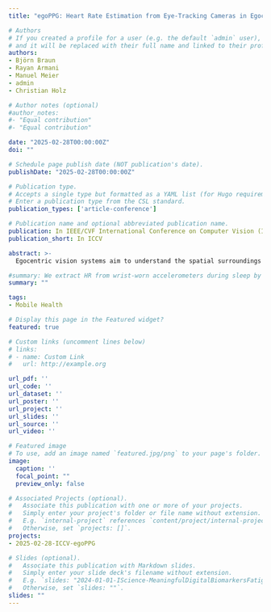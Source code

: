 ```yaml
---
title: "egoPPG: Heart Rate Estimation from Eye-Tracking Cameras in Egocentric Systems to Benefit Downstream Vision Tasks"

# Authors
# If you created a profile for a user (e.g. the default `admin` user), write the username (folder name) here 
# and it will be replaced with their full name and linked to their profile.
authors:
- Björn Braun
- Rayan Armani
- Manuel Meier
- admin
- Christian Holz

# Author notes (optional)
#author_notes:
#- "Equal contribution"
#- "Equal contribution"

date: "2025-02-28T00:00:00Z"
doi: ""

# Schedule page publish date (NOT publication's date).
publishDate: "2025-02-28T00:00:00Z"

# Publication type.
# Accepts a single type but formatted as a YAML list (for Hugo requirements).
# Enter a publication type from the CSL standard.
publication_types: ['article-conference']

# Publication name and optional abbreviated publication name.
publication: In IEEE/CVF International Conference on Computer Vision (ICCV)
publication_short: In ICCV

abstract: >-
  Egocentric vision systems aim to understand the spatial surroundings and the wearer’s behavior inside it, including motions, activities, and interactions. We argue that egocentric systems must additionally detect physiological states to capture a person’s attention and situational responses, which are critical for context-aware behavior modeling. In this paper, we propose egoPPG, a novel vision task for egocentric systems to recover a person’s cardiac activity to aid downstream vision tasks. We introduce PulseFormer, a method to extract heart rate as a key indicator of physiological state from the eye tracking cameras on unmodified egocentric vision systems. PulseFormer continuously estimates the photoplethysmogram (PPG) from areas around the eyes and fuses motion cues from the headset’s inertial measurement unit to track HR values. We demonstrate egoPPG’s downstream benefit for a key task on EgoExo4D, an existing egocentric dataset for which we find PulseFormer’s estimates of HR to improve proficiency estimation by 14%. To train and validate PulseFormer, we collected a dataset of 13+ hours of eye tracking videos from Project Aria and contact-based PPG signals as well as an electrocardiogram (ECG) for ground-truth HR values. Similar to EgoExo4D, 25 participants performed diverse everyday activities such as office work, cooking, dancing, and exercising, which induced significant natural motion and HR variation (44–164bpm). Our model robustly estimates HR (MAE=7.67bpm) and captures patterns (r=0.85). Our results show how egocentric systems may unify environmental and physiological tracking to better understand users and that egoPPG as a complementary task provides meaningful augmentations for existing datasets and tasks. We release our code, dataset, and HR augmentations for EgoExo4D to inspire research on physiology-aware egocentric tasks.

#summary: We extract HR from wrist-worn accelerometers during sleep by tracing HR curves in the frequncy domain. Our approach further includes motion artifact removal and simple post-processing to bring down the MAE to 0.88 BPM averaged across participants of our novel dataset.
summary: ""

tags:
- Mobile Health

# Display this page in the Featured widget?
featured: true

# Custom links (uncomment lines below)
# links:
# - name: Custom Link
#   url: http://example.org

url_pdf: ''
url_code: ''
url_dataset: ''
url_poster: ''
url_project: ''
url_slides: ''
url_source: ''
url_video: ''

# Featured image
# To use, add an image named `featured.jpg/png` to your page's folder. 
image:
  caption: ''
  focal_point: ""
  preview_only: false

# Associated Projects (optional).
#   Associate this publication with one or more of your projects.
#   Simply enter your project's folder or file name without extension.
#   E.g. `internal-project` references `content/project/internal-project/index.md`.
#   Otherwise, set `projects: []`.
projects:
- 2025-02-28-ICCV-egoPPG

# Slides (optional).
#   Associate this publication with Markdown slides.
#   Simply enter your slide deck's filename without extension.
#   E.g. `slides: "2024-01-01-IScience-MeaningfulDigitalBiomarkersFatigue"` references `content/slides/2024-01-01-IScience-MeaningfulDigitalBiomarkersFatigue/index.md`.
#   Otherwise, set `slides: ""`.
slides: ""
---
```


